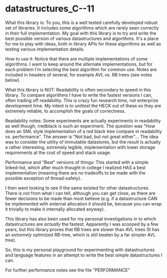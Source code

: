 datastructures_C--11
====================

What this library is:
To you, this is a well tested carefully developed robust set of libraries.
It includes some algorithms which are rarely seen correctly in their full
implementation. My goal with this library is to try and write the best possible
version of various datastructures and algorithms. It's a place for me to play
with ideas, both in library APIs for these algorithms as well as testing
various implementation details.

How to use it:
Notice that there are multiple implementations of some algorithms. I want
to keep around the alternate implementations, but for each problem I'm
selecting the best algorithm for common use. Notes are included in headers
of several, for example AVL vs. RB trees (see notes below).

What this library is NOT:
Readability is often secondary to speed in this library. To compare algorithms
I have to write the fastest versions I can, often trading off readability. This
is crazy fun research time, not enterprize development time. My intent is to 
unittest the HECK out of these so they are extremely reliable, to accomplish 
the goals of correctness.

Readability notes:
Some experiments are actually experiments in readability as well though,
rredblack is such an experiment. The question was "How does an SML style 
implementation of a red black tree compare in readability vs. performance". 
The answer is "Not bad, but not great either"... The idea was to consider 
the utility of immutable datastores, but the result is actually a rather
interesting, extremely legible, implementation with lower storage requirements
at the cost of speed and stack usage.

Performance and "Best" versions of things:
This started with a simple linked-list, which after much thought in college I
realized HAS a best implementation (meaning there are no tradeoffs to be made
with the possible exception of thread-safety). 

I then went looking to see if the same existed for other datastructures. There
is not from what I can tell, although you can get close, as there are fewer
decisions to be made than most believe (e.g. if a datastructure CAN be 
implemented with external allocation it should be, because you can wrap it 
trivially to make it internally allocated anyway). 

This library has also been used for my personal investigations in to which
datastructures are *actually* the fastest. Apparently I was scooped by a few 
years, but this library proves that RB trees are slower than AVL trees (It has 
an *extremely* optimized RB-tree, which is still beaten by a far simpler AVL tree).

So, this is my personal playground for experimenting with datastructures and
language features in an attempt to write the best simple datastructures I can. 

For further performance notes see the file "PERFORMANCE"
